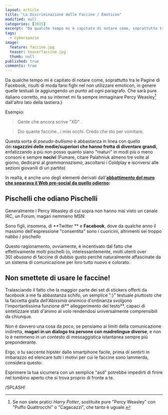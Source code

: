 ```yaml
---
layout: article
title: "La Discriminazione delle Faccine / Emoticon"
modified: null
categories: [2015]
excerpt: "Da qualche tempo mi è capitato di notare come, soprattutto tra le Pagine di Facebook, risulti di moda farsi fighi..."
tags:
  - cyberspazio
image: 
  feature: faccine.jpg
  teaser: teaserfaccine.jpg
  thumb: null
published: true
comments: true
---
```


Da qualche tempo mi è capitato di notare come, soprattutto tra le Pagine di Facebook, risulti di moda farsi fighi nel non utilizzare emoticon, in genere quelle testuali (e aggiungendo un punto ad ogni paragrafo. Che sarà pure italiano corretto, ma su internet mi fa sempre immaginare Percy Weasley[^Percy] dall'altro lato della tastiera.)

[^Percy]: Se non siete pratici _Harry Potter_, sostituite pure "Percy Weasley" con "Puffo Quattrocchi" o "Cagacazzi", che tanto è uguale.  
  
Esempio:  

> Gente che ancora scrive "XD" .   
  
> Dio quante faccine...i miei occhi. Credo che sto per vomitare.

Questa sorta di _pseudo-bullismo_ è abbastanza in linea con quello dei **ragazzini delle medie/superiori che hanno fretta di diventare grandi**, enfatizzando a più non posso quanto siano "maturi" in modi più o meno consoni e sempre **nocivi** (Fumare, citare Palahniuk almeno tre volte al giorno, dedicarsi al _grammarnazismo_, ascoltarsi i Coldplay e iscriversi alle sezioni giovanili di un partito)  
  
In realtà, è anche uno degli elementi derivati dall'**[abbattimento del muro che separava il Web pre-social da quello odierno](https://xabacadabra.com/2014/la-storia-di-internet-e-il-web-15):**  

## Pischelli che odiano Pischelli

Generalmente i Percy Weasley di cui sopra non hanno mai visto un canale IRC, un Forum, magari nemmeno MSN:  
  
Sono figli, insomma, di **Twitter ** e **Facebook**, dove da qualche anno il massimo dell'espressione "consentita" sono i cuoricini, altrimenti sei troppo nabbo / pischello  
  
Questo ragionamento, ovviamente, è incentivato dal fatto che effettivamente molti pischelli (o, interessantemente, molti utenti over 30) _abusano_ di faccine di dubbio gusto perché naturalmente affascinate da un sistema di comunicazione per loro tutto nuovo e colorato.  

## Non smettete di usare le faccine!

Tralasciando il fatto che la maggior parte dei set di stickers offerti da facebook a me fa abbastanza schifo, un semplice ":)" testuale piuttosto che la faccetta gialla _dell'Abissinia anemica_ d'ordinanza svolgono l'importantissima funzione di** alleggerimento del testo**, capaci di sintetizzare stati d'animo al volo rendendosi universalmente comprensibili da chiunque.  
  
Non è davvero una cosa da poco, se pensiamo ai limiti della comunicazione indiretta, **magari in un dialogo tra persone con madrelingue diverse**, e non lo è nemmeno in un contesto di messaggistica istantanea sempre più preponderante.  
  
Ergo, o tu saccente hipster dallo smartphone facile, prima di sentirti in imbarazzo ed elencare tutti i motivi per cui le faccine sono lammerda, considera questo:  
  
Esprimere la tua sicumera con un semplice "asd" potrebbe impedirti di finire nel tombino aperto che si trova proprio di fronte a te.  
  
/SPLASH!  
